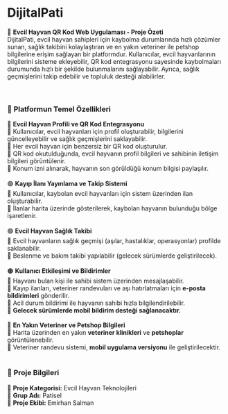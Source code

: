 # DijitalPati

🐾 **Evcil Hayvan QR Kod Web Uygulaması - Proje Özeti**  
DijitalPati, evcil hayvan sahipleri için kaybolma durumlarında hızlı çözümler sunan, sağlık takibini kolaylaştıran ve en yakın veteriner ile petshop bilgilerine erişim sağlayan bir platformdur. Kullanıcılar, evcil hayvanlarının bilgilerini sisteme ekleyebilir, QR kod entegrasyonu sayesinde kaybolmaları durumunda hızlı bir şekilde bulunmalarını sağlayabilir. Ayrıca, sağlık geçmişlerini takip edebilir ve topluluk desteği alabilirler.  
<br><br>
### 🌟 **Platformun Temel Özellikleri**  

🔵 **Evcil Hayvan Profili ve QR Kod Entegrasyonu**  
🔹 Kullanıcılar, evcil hayvanları için profil oluşturabilir, bilgilerini güncelleyebilir ve sağlık geçmişlerini saklayabilir.  
🔹 Her evcil hayvan için benzersiz bir QR kod oluşturulur.  
🔹 QR kod okutulduğunda, evcil hayvanın profil bilgileri ve sahibinin iletişim bilgileri görüntülenir.  
🔹 Konum izni alınarak, hayvanın son görüldüğü konum bilgisi paylaşılır.  
<br>
🟣 **Kayıp İlanı Yayınlama ve Takip Sistemi**  
🔹 Kullanıcılar, kaybolan evcil hayvanları için sistem üzerinden ilan oluşturabilir.  
🔹 İlanlar harita üzerinde gösterilerek, kaybolan hayvanın bulunduğu bölge işaretlenir.  
<br>
🟢 **Evcil Hayvan Sağlık Takibi**  
🔹 Evcil hayvanların sağlık geçmişi (aşılar, hastalıklar, operasyonlar) profilde saklanabilir.  
🔹 Beslenme ve bakım takibi yapılabilir (gelecek sürümlerde geliştirilecek).  
<br>
🟠 **Kullanıcı Etkileşimi ve Bildirimler**  
🔹 Hayvanı bulan kişi ile sahibi sistem üzerinden mesajlaşabilir.  
🔹 Kayıp ilanları, veteriner randevuları ve aşı hatırlatmaları için **e-posta bildirimleri** gönderilir.  
🔹 Acil durum bildirimi ile hayvanın sahibi hızla bilgilendirilebilir.  
🔹 **Gelecek sürümlerde mobil bildirim desteği sağlanacaktır.**  
<br>
🔴 **En Yakın Veteriner ve Petshop Bilgileri**  
🔹 Harita üzerinden en yakın **veteriner klinikleri** ve **petshoplar** görüntülenebilir.  
🔹 Veteriner randevu sistemi, **mobil uygulama versiyonu** ile geliştirilecektir.  
<br>

### 📌 **Proje Bilgileri**  
💠 **Proje Kategorisi:** Evcil Hayvan Teknolojileri  
💠 **Grup Adı:** Patisel  
💠 **Proje Ekibi:** Emirhan Salman  
